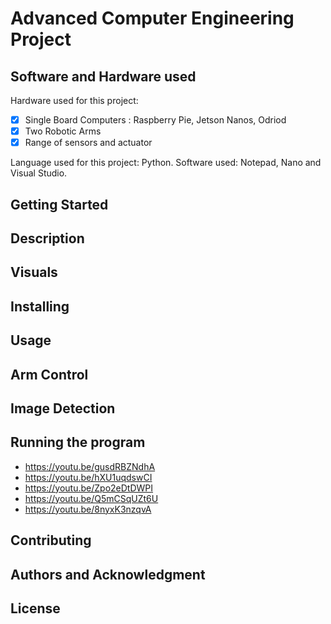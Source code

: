 # Advanced Computer Engineering Project

## Software and Hardware used
Hardware used for this project: 
 - [x] Single Board Computers : Raspberry Pie, Jetson Nanos, Odriod
 - [x] Two Robotic Arms
 - [x] Range of sensors and actuator
                                
Language used for this project: Python.
Software used: Notepad, Nano and Visual Studio.

## Getting Started 

## Description

## Visuals

## Installing

## Usage

## Arm Control

## Image Detection

## Running the program
- https://youtu.be/gusdRBZNdhA
- https://youtu.be/hXU1uqdswCI
- https://youtu.be/Zpo2eDtDWPI
- https://youtu.be/Q5mCSqUZt6U
- https://youtu.be/8nyxK3nzqvA

## Contributing

## Authors and Acknowledgment

## License
